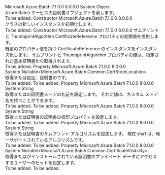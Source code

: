<Type Name="CertificateReference" FullName="Microsoft.Azure.Batch.CertificateReference">
  <TypeSignature Language="C#" Value="public class CertificateReference" />
  <TypeSignature Language="ILAsm" Value=".class public auto ansi beforefieldinit CertificateReference extends System.Object" />
  <TypeSignature Language="DocId" Value="T:Microsoft.Azure.Batch.CertificateReference" />
  <TypeSignature Language="VB.NET" Value="Public Class CertificateReference" />
  <TypeSignature Language="F#" Value="type CertificateReference = class&#xA;    interface ITransportObjectProvider&lt;CertificateReference&gt;&#xA;    interface IPropertyMetadata&#xA;    interface IModifiable&#xA;    interface IReadOnly" />
  <AssemblyInfo>
    <AssemblyName>Microsoft.Azure.Batch</AssemblyName>
    <AssemblyVersion>7.1.0.0</AssemblyVersion>
    <AssemblyVersion>8.0.0.0</AssemblyVersion>
  </AssemblyInfo>
  <Base>
    <BaseTypeName>System.Object</BaseTypeName>
  </Base>
  <Interfaces />
  <Docs>
    <summary>
            Azure Batch サービスの証明書オブジェクトを表します。
            </summary>
    <remarks>To be added.</remarks>
  </Docs>
  <Members>
    <Member MemberName=".ctor">
      <MemberSignature Language="C#" Value="public CertificateReference ();" />
      <MemberSignature Language="ILAsm" Value=".method public hidebysig specialname rtspecialname instance void .ctor() cil managed" />
      <MemberSignature Language="DocId" Value="M:Microsoft.Azure.Batch.CertificateReference.#ctor" />
      <MemberSignature Language="VB.NET" Value="Public Sub New ()" />
      <MemberType>Constructor</MemberType>
      <AssemblyInfo>
        <AssemblyName>Microsoft.Azure.Batch</AssemblyName>
        <AssemblyVersion>7.1.0.0</AssemblyVersion>
        <AssemblyVersion>8.0.0.0</AssemblyVersion>
      </AssemblyInfo>
      <Parameters />
      <Docs>
        <summary>
            <see cref="T:Microsoft.Azure.Batch.CertificateReference" /> クラスの新しいインスタンスを初期化します。
            </summary>
        <remarks>To be added.</remarks>
      </Docs>
    </Member>
    <Member MemberName=".ctor">
      <MemberSignature Language="C#" Value="public CertificateReference (Microsoft.Azure.Batch.Certificate baseCertificate);" />
      <MemberSignature Language="ILAsm" Value=".method public hidebysig specialname rtspecialname instance void .ctor(class Microsoft.Azure.Batch.Certificate baseCertificate) cil managed" />
      <MemberSignature Language="DocId" Value="M:Microsoft.Azure.Batch.CertificateReference.#ctor(Microsoft.Azure.Batch.Certificate)" />
      <MemberSignature Language="VB.NET" Value="Public Sub New (baseCertificate As Certificate)" />
      <MemberSignature Language="F#" Value="new Microsoft.Azure.Batch.CertificateReference : Microsoft.Azure.Batch.Certificate -&gt; Microsoft.Azure.Batch.CertificateReference" Usage="new Microsoft.Azure.Batch.CertificateReference baseCertificate" />
      <MemberType>Constructor</MemberType>
      <AssemblyInfo>
        <AssemblyName>Microsoft.Azure.Batch</AssemblyName>
        <AssemblyVersion>7.1.0.0</AssemblyVersion>
        <AssemblyVersion>8.0.0.0</AssemblyVersion>
      </AssemblyInfo>
      <Parameters>
        <Parameter Name="baseCertificate" Type="Microsoft.Azure.Batch.Certificate" />
      </Parameters>
      <Docs>
        <param name="baseCertificate">サムプリントと ThumbprintAlgorithm CertificateReference プロパティの初期値を提供します。</param>
        <summary>
            既定のプロパティ値を持つ CertificateReference のインスタンスをインスタンス化します。  
            サムプリントと ThumbprintAlgorithm プロパティの値は、指定された基本証明書から取得されます。
            </summary>
        <remarks>To be added.</remarks>
      </Docs>
    </Member>
    <Member MemberName="StoreLocation">
      <MemberSignature Language="C#" Value="public Nullable&lt;Microsoft.Azure.Batch.Common.CertStoreLocation&gt; StoreLocation { get; set; }" />
      <MemberSignature Language="ILAsm" Value=".property instance valuetype System.Nullable`1&lt;valuetype Microsoft.Azure.Batch.Common.CertStoreLocation&gt; StoreLocation" />
      <MemberSignature Language="DocId" Value="P:Microsoft.Azure.Batch.CertificateReference.StoreLocation" />
      <MemberSignature Language="VB.NET" Value="Public Property StoreLocation As Nullable(Of CertStoreLocation)" />
      <MemberSignature Language="F#" Value="member this.StoreLocation : Nullable&lt;Microsoft.Azure.Batch.Common.CertStoreLocation&gt; with get, set" Usage="Microsoft.Azure.Batch.CertificateReference.StoreLocation" />
      <MemberType>Property</MemberType>
      <AssemblyInfo>
        <AssemblyName>Microsoft.Azure.Batch</AssemblyName>
        <AssemblyVersion>7.1.0.0</AssemblyVersion>
        <AssemblyVersion>8.0.0.0</AssemblyVersion>
      </AssemblyInfo>
      <ReturnValue>
        <ReturnType>System.Nullable&lt;Microsoft.Azure.Batch.Common.CertStoreLocation&gt;</ReturnType>
      </ReturnValue>
      <Docs>
        <summary>
            取得または設定、<see cref="T:Microsoft.Azure.Batch.Common.CertStoreLocation" />証明書のです。
            </summary>
        <value>To be added.</value>
        <remarks>To be added.</remarks>
      </Docs>
    </Member>
    <Member MemberName="StoreName">
      <MemberSignature Language="C#" Value="public string StoreName { get; set; }" />
      <MemberSignature Language="ILAsm" Value=".property instance string StoreName" />
      <MemberSignature Language="DocId" Value="P:Microsoft.Azure.Batch.CertificateReference.StoreName" />
      <MemberSignature Language="VB.NET" Value="Public Property StoreName As String" />
      <MemberSignature Language="F#" Value="member this.StoreName : string with get, set" Usage="Microsoft.Azure.Batch.CertificateReference.StoreName" />
      <MemberType>Property</MemberType>
      <AssemblyInfo>
        <AssemblyName>Microsoft.Azure.Batch</AssemblyName>
        <AssemblyVersion>7.1.0.0</AssemblyVersion>
        <AssemblyVersion>8.0.0.0</AssemblyVersion>
      </AssemblyInfo>
      <ReturnValue>
        <ReturnType>System.String</ReturnType>
      </ReturnValue>
      <Docs>
        <summary>
            取得またはの証明書ストアの名前を設定します。 それに<see cref="T:System.Security.Cryptography.X509Certificates.StoreName" />値は、カスタム ストア名を持つことができます。
            </summary>
        <value>To be added.</value>
        <remarks>To be added.</remarks>
      </Docs>
    </Member>
    <Member MemberName="Thumbprint">
      <MemberSignature Language="C#" Value="public string Thumbprint { get; set; }" />
      <MemberSignature Language="ILAsm" Value=".property instance string Thumbprint" />
      <MemberSignature Language="DocId" Value="P:Microsoft.Azure.Batch.CertificateReference.Thumbprint" />
      <MemberSignature Language="VB.NET" Value="Public Property Thumbprint As String" />
      <MemberSignature Language="F#" Value="member this.Thumbprint : string with get, set" Usage="Microsoft.Azure.Batch.CertificateReference.Thumbprint" />
      <MemberType>Property</MemberType>
      <AssemblyInfo>
        <AssemblyName>Microsoft.Azure.Batch</AssemblyName>
        <AssemblyVersion>7.1.0.0</AssemblyVersion>
        <AssemblyVersion>8.0.0.0</AssemblyVersion>
      </AssemblyInfo>
      <ReturnValue>
        <ReturnType>System.String</ReturnType>
      </ReturnValue>
      <Docs>
        <summary>
            取得または証明書の証明書の拇印プロパティを設定します。
            </summary>
        <value>To be added.</value>
        <remarks>To be added.</remarks>
      </Docs>
    </Member>
    <Member MemberName="ThumbprintAlgorithm">
      <MemberSignature Language="C#" Value="public string ThumbprintAlgorithm { get; set; }" />
      <MemberSignature Language="ILAsm" Value=".property instance string ThumbprintAlgorithm" />
      <MemberSignature Language="DocId" Value="P:Microsoft.Azure.Batch.CertificateReference.ThumbprintAlgorithm" />
      <MemberSignature Language="VB.NET" Value="Public Property ThumbprintAlgorithm As String" />
      <MemberSignature Language="F#" Value="member this.ThumbprintAlgorithm : string with get, set" Usage="Microsoft.Azure.Batch.CertificateReference.ThumbprintAlgorithm" />
      <MemberType>Property</MemberType>
      <AssemblyInfo>
        <AssemblyName>Microsoft.Azure.Batch</AssemblyName>
        <AssemblyVersion>7.1.0.0</AssemblyVersion>
        <AssemblyVersion>8.0.0.0</AssemblyVersion>
      </AssemblyInfo>
      <ReturnValue>
        <ReturnType>System.String</ReturnType>
      </ReturnValue>
      <Docs>
        <summary>
            取得または証明書のサムプリント アルゴリズムを設定します。 現在 sha1 は、唯一サポートされているアルゴリズムです。
            </summary>
        <value>To be added.</value>
        <remarks>To be added.</remarks>
      </Docs>
    </Member>
    <Member MemberName="Visibility">
      <MemberSignature Language="C#" Value="public Nullable&lt;Microsoft.Azure.Batch.Common.CertificateVisibility&gt; Visibility { get; set; }" />
      <MemberSignature Language="ILAsm" Value=".property instance valuetype System.Nullable`1&lt;valuetype Microsoft.Azure.Batch.Common.CertificateVisibility&gt; Visibility" />
      <MemberSignature Language="DocId" Value="P:Microsoft.Azure.Batch.CertificateReference.Visibility" />
      <MemberSignature Language="VB.NET" Value="Public Property Visibility As Nullable(Of CertificateVisibility)" />
      <MemberSignature Language="F#" Value="member this.Visibility : Nullable&lt;Microsoft.Azure.Batch.Common.CertificateVisibility&gt; with get, set" Usage="Microsoft.Azure.Batch.CertificateReference.Visibility" />
      <MemberType>Property</MemberType>
      <AssemblyInfo>
        <AssemblyName>Microsoft.Azure.Batch</AssemblyName>
        <AssemblyVersion>7.1.0.0</AssemblyVersion>
        <AssemblyVersion>8.0.0.0</AssemblyVersion>
      </AssemblyInfo>
      <ReturnValue>
        <ReturnType>System.Nullable&lt;Microsoft.Azure.Batch.Common.CertificateVisibility&gt;</ReturnType>
      </ReturnValue>
      <Docs>
        <summary>
            取得またはがインストールされている証明書のプライベート データにアクセスするユーザーのセットを設定します。 
            </summary>
        <value>To be added.</value>
        <remarks>To be added.</remarks>
      </Docs>
    </Member>
  </Members>
</Type>